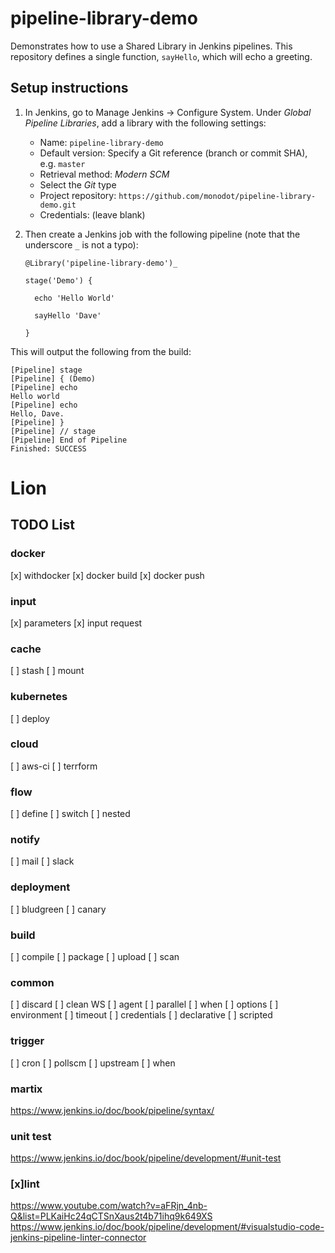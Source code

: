 # pipeline-library-demo

Demonstrates how to use a Shared Library in Jenkins pipelines. This repository defines a single function, `sayHello`, which will echo a greeting.

## Setup instructions

1. In Jenkins, go to Manage Jenkins &rarr; Configure System. Under _Global Pipeline Libraries_, add a library with the following settings:

    - Name: `pipeline-library-demo`
    - Default version: Specify a Git reference (branch or commit SHA), e.g. `master`
    - Retrieval method: _Modern SCM_
    - Select the _Git_ type
    - Project repository: `https://github.com/monodot/pipeline-library-demo.git`
    - Credentials: (leave blank)

2. Then create a Jenkins job with the following pipeline (note that the underscore `_` is not a typo):

    ```
    @Library('pipeline-library-demo')_

    stage('Demo') {

      echo 'Hello World'
   
      sayHello 'Dave'

    }
    ```

This will output the following from the build:

```
[Pipeline] stage
[Pipeline] { (Demo)
[Pipeline] echo
Hello world
[Pipeline] echo
Hello, Dave.
[Pipeline] }
[Pipeline] // stage
[Pipeline] End of Pipeline
Finished: SUCCESS
```
# Lion
## TODO List
### docker
[x] withdocker
[x] docker build
[x] docker push

### input
[x] parameters
[x] input request

### cache
[ ] stash
[ ] mount

### kubernetes
[ ] deploy
 
### cloud
[ ] aws-ci
[ ] terrform

### flow
[ ] define
[ ] switch
[ ] nested

### notify
[ ] mail
[ ] slack

### deployment
[ ] bludgreen
[ ] canary

### build
[ ] compile
[ ] package
[ ] upload
[ ] scan

### common
[ ] discard
[ ] clean WS
[ ] agent
[ ] parallel
[ ] when
[ ] options
[ ] environment
[ ] timeout
[ ] credentials
[ ] declarative
[ ] scripted

### trigger
[ ] cron
[ ] pollscm
[ ] upstream
[ ] when

### martix
https://www.jenkins.io/doc/book/pipeline/syntax/

### unit test
https://www.jenkins.io/doc/book/pipeline/development/#unit-test

### [x]lint
https://www.youtube.com/watch?v=aFRjn_4nb-Q&list=PLKaiHc24qCTSnXaus2t4b71ihq9k649XS
https://www.jenkins.io/doc/book/pipeline/development/#visualstudio-code-jenkins-pipeline-linter-connector
